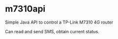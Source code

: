 # m7310api

Simple Java API to control a TP-Link M7310 4G router

Can read and send SMS, obtain current status.
